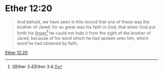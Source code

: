# Ether 12:20

> And behold, we have seen in this record that one of these was the brother of Jared; for so great was his faith in God, that when God put forth his <u>finger</u>[^a] he could not hide it from the sight of the brother of Jared, because of his word which he had spoken unto him, which word he had obtained by faith.

[Ether 12:20](https://www.churchofjesuschrist.org/study/scriptures/bofm/ether/12?lang=eng&id=p20#p20)


[^a]: [[Ether 3.4|Ether 3:4.]]
